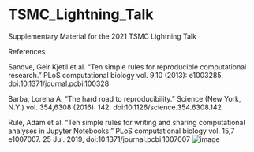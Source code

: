# TSMC_Lightning_Talk
Supplementary Material for the 2021 TSMC Lightning Talk


References

Sandve, Geir Kjetil et al. “Ten simple rules for reproducible computational research.” PLoS computational biology vol. 9,10 (2013): e1003285. doi:10.1371/journal.pcbi.100328

Barba, Lorena A. “The hard road to reproducibility.” Science (New York, N.Y.) vol. 354,6308 (2016): 142. doi:10.1126/science.354.6308.142

Rule, Adam et al. “Ten simple rules for writing and sharing computational analyses in Jupyter Notebooks.” PLoS computational biology vol. 15,7 e1007007. 25 Jul. 2019, doi:10.1371/journal.pcbi.1007007
![image](https://user-images.githubusercontent.com/26700480/133202263-02e15fd1-51e8-4f5b-8335-85b17029edc3.png)
